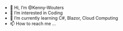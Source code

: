 - 👋 Hi, I’m @Kenny-Wouters
- 👀 I’m interested in Coding
- 🌱 I’m currently learning C#, Blazor, Cloud Computing
- 📫 How to reach me ...

<!---
Kenny-Wouters/Kenny-Wouters is a ✨ special ✨ repository because its `README.md` (this file) appears on your GitHub profile.
You can click the Preview link to take a look at your changes.
--->
